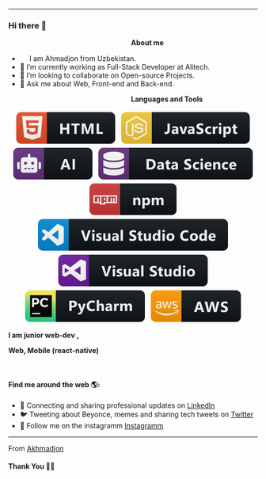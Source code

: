 
***********************************
### Hi there 👋

<!--
**Akhmadjon-dev** is a ✨ _special_ ✨ repository because its `README.md` (this file) appears on your GitHub profile.-->
&nbsp;&nbsp;&nbsp;&nbsp;&nbsp;&nbsp;&nbsp;&nbsp;&nbsp;&nbsp;&nbsp;&nbsp;&nbsp;&nbsp;&nbsp;&nbsp;&nbsp;&nbsp;&nbsp;&nbsp;&nbsp;&nbsp;&nbsp;&nbsp;&nbsp;&nbsp;&nbsp;&nbsp;&nbsp;&nbsp;&nbsp;&nbsp;&nbsp;&nbsp;&nbsp;&nbsp;&nbsp;&nbsp;&nbsp;&nbsp;&nbsp;&nbsp;&nbsp;&nbsp;&nbsp;&nbsp;&nbsp;&nbsp;&nbsp;&nbsp;&nbsp;&nbsp;&nbsp;&nbsp;&nbsp;&nbsp;&nbsp;&nbsp;&nbsp;&nbsp;&nbsp;&nbsp;&nbsp;<b>About me</b> <br>
- <img src ="https://s3.amazonaws.com/pix.iemoji.com/images/emoji/apple/ios-12/256/boy-light-skin-tone.png" height= 15px width = 15px> I am Ahmadjon from Uzbekistan.
- 🌱 I’m currently working as Full-Stack Developer at Alitech.
- 👯 I’m looking to collaborate on Open-source Projects.
- 💬 Ask me about Web, Front-end and Back-end.

&nbsp;&nbsp;&nbsp;&nbsp;&nbsp;&nbsp;&nbsp;&nbsp;&nbsp;&nbsp;&nbsp;&nbsp;&nbsp;&nbsp;&nbsp;&nbsp;&nbsp;&nbsp;&nbsp;&nbsp;&nbsp;&nbsp;&nbsp;&nbsp;&nbsp;&nbsp;&nbsp;&nbsp;&nbsp;&nbsp;&nbsp;&nbsp;&nbsp;&nbsp;&nbsp;&nbsp;&nbsp;&nbsp;&nbsp;&nbsp;&nbsp;&nbsp;&nbsp;&nbsp;&nbsp;&nbsp;&nbsp;&nbsp;&nbsp;&nbsp;&nbsp;&nbsp;&nbsp;&nbsp;&nbsp;&nbsp;&nbsp;&nbsp;&nbsp;&nbsp;&nbsp;&nbsp;&nbsp;<b>Languages and Tools</b> <br>

<p align="center">
 <img src="https://github.com/anishghimire603/anishghimire603/blob/master/Assets/html.svg" alt="html" style="vertical-align:top; margin:4px">
 <img src="https://github.com/anishghimire603/anishghimire603/blob/master/Assets/javascript.svg" alt="javascript" style="vertical-align:top; margin:4px">
 <img src="https://github.com/anishghimire603/anishghimire603/blob/master/Assets/ai.svg" alt="ai" style="vertical-align:top; margin:4px">
 <img src="https://github.com/anishghimire603/anishghimire603/blob/master/Assets/datascience.svg" alt="datascience" style="vertical-align:top; margin:4px">
 <img src="https://github.com/anishghimire603/anishghimire603/blob/master/Assets/npm.svg" alt="npm" style="vertical-align:top; margin:4px">
 <img src="https://github.com/anishghimire603/anishghimire603/blob/master/Assets/visualstudio_code.svg" alt="vscode" style="vertical-align:top; margin:4px">
 <img src="https://github.com/anishghimire603/anishghimire603/blob/master/Assets/visualstudio.svg" alt="vs" style="vertical-align:top; margin:4px">
 <img src="https://github.com/anishghimire603/anishghimire603/blob/master/Assets/jetbrains_pycharm.svg" alt="pycharm" style="vertical-align:top; margin:4px">
 <img src="https://github.com/anishghimire603/anishghimire603/blob/master/Assets/aws.svg" alt="aws" style="vertical-align:top; margin:4px">

</p>


**I am junior web-dev ,**

**Web, Mobile (react-native)**
<br />


<br /> 

#### Find me around the web 🌎:
- 💼 Connecting and sharing professional updates on <a href="https://www.linkedin.com/in/ahmadjon-abdusamadov-938a1b1a4/">LinkedIn</a>
- 🐦 Tweeting about Beyonce, memes and sharing tech tweets on <a href="https://twitter.com/Akhmadjon17">Twitter</a>
- 💬 Follow me on the instagramm <a href = "https://www.instagram.com/full_stack_web_developer">Instagramm</a>

<!--
- 🌐 Updating my personal  website with examples of my work on <a href="https://akhmadjon-dev.github.io/portfolio-simple/">Web site</a>
link with me. 
- 📫 How to reach me:<br> 
&nbsp;&nbsp;&nbsp;&nbsp;&nbsp;&nbsp;. 
<a href = "https://www.instagram.com/full_stack_web_developer"><img src = "https://image.flaticon.com/icons/svg/174/174855.svg" height= 15px width = 15px> Instagram </a>&nbsp;&nbsp;  ffad
<a href = "https://www.linkedin.com/in/ahmadjon-abdusamadov-938a1b1a4/"><img src = "https://image.flaticon.com/icons/svg/174/174857.svg" height= 15px width = 15px> Linkedin </a>&nbsp;&nbsp;
<a href = "https://akhmadjon-dev.github.io/portfolio-simple/"><img src = "https://image.flaticon.com/icons/svg/841/841364.svg" height= 15px width = 15px> Website </a>
-->
*************

From [Akhmadjon](https://akhmadjon-dev.github.io/portfolio-simple/)

#### Thank You 🙏🏼

<!--
**Akhmadjon-dev/Akhmadjon-dev** is a ✨ _special_ ✨  repository because its `README.md` (this file) appears on your GitHub profile.

Here are some ideas to get you started:

- 🔭 I’m currently working on ...
- 🌱 I’m currently learning ...
- 👯 I’m looking to collaborate on ...
- 🤔 I’m looking for help with ...
- 💬 Ask me about ...
- 📫 How to reach me: ...
- 😄 Pronouns: ...
- ⚡ Fun fact: ...
-->
